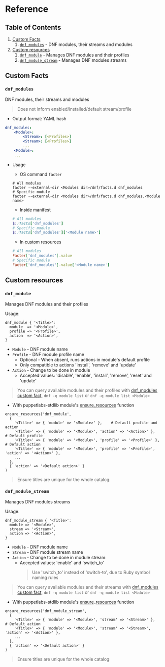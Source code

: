 # Reference

## Table of Contents

1. [Custom Facts](#custom-facts)
    1. [`dnf_modules`](#dnf_modules) - DNF modules, their streams and modules
1. [Custom resources](#custom-resources)
    1. [`dnf_module`](#dnf_module) - Manages DNF modules and their profiles
    1. [`dnf_module_stream`](#dnf_module_stream) - Manages DNF modules streams

## Custom Facts

### `dnf_modules`

DNF modules, their streams and modules

> Does not inform enabled/installed/default stream/profile

- Output format: YAML hash

```Yaml
dnf_modules:
    <Module>:
        <Stream>: [<Profiles>]
        <Stream>: [<Profiles>]
        ...
    <Module>:
    ...
```

- Usage

    - OS command `facter`

    ```Shell
    # All modules
    facter --external-dir <Modules dir>/dnf/facts.d dnf_modules
    # Specific module
    facter --external-dir <Modules dir>/dnf/facts.d dnf_modules.<Module name>
    ```

    - Inside manifest

    ```Ruby
    # All modules
    $::facts['dnf_modules']
    # Specific module
    $::facts['dnf_modules']['<Module name>']
    ```

    - In custom resources

    ```Ruby
    # All modules
    Facter['dnf_modules'].value
    # Specific module
    Facter['dnf_modules'].value['<Module name>']
    ```

## Custom resources

### `dnf_module`

Manages DNF modules and their profiles

Usage:

```Puppet
dnf_module { '<Title>':
  module  => '<Module>',
  profile => '<Profile>',
  action  => '<Action>',
}
```

- `Module` - DNF module name
- `Profile` - DNF module profile name
    - Optional - When absent, runs actions in module's default profile
    - Only compatible to actions 'install', 'remove' and 'update'
- `Action` - Change to be done in module
    - Accepted values: 'disable', 'enable', 'install', 'remove', 'reset' and 'update'

> You can query available modules and their profiles with [dnf_modules custom fact](#dnf_modules), `dnf -q module list` or `dnf -q module list <Module>`

- With puppetlabs-stdlib module's [ensure_resources](https://forge.puppet.com/modules/puppetlabs/stdlib/reference#ensure_resources-1) function

```Puppet
ensure_resources('dnf_module',
  {
    '<Title>' => { 'module' => '<Module>' },    # Default profile and action
    '<Title>' => { 'module' => '<Module>', 'action' => '<Action>' },    # Default profile
    '<Title>' => { 'module' => '<Module>', 'profile' => '<Profile>' },  # Default action
    '<Title>' => { 'module' => '<Module>', 'profile' => '<Profile>', 'action' => '<Action>' },
    ...
  },
  { 'action' => '<Default action>' }
)
```

> Ensure titles are unique for the whole catalog

### `dnf_module_stream`

Manages DNF modules streams

Usage:

```Puppet
dnf_module_stream { '<Title>':
  module => '<Module>',
  stream => '<Stream>',
  action => '<Action>',
}
```

- `Module` - DNF module name
- `Stream` - DNF module stream name
- `Action` - Change to be done in module stream
    - Accepted values: 'enable' and 'switch_to'
        > Use 'switch_to' instead of 'switch-to', due to Ruby symbol naming rules

> You can query available modules and their streams with [dnf_modules custom fact](#dnf_modules), `dnf -q module list` or `dnf -q module list <Module>`

- With puppetlabs-stdlib module's [ensure_resources](https://forge.puppet.com/modules/puppetlabs/stdlib/reference#ensure_resources-1) function

```Puppet
ensure_resources('dnf_module_stream',
  {
    '<Title>' => { 'module' => '<Module>', 'stream' => '<Stream>' },    # Default action
    '<Title>' => { 'module' => '<Module>', 'stream' => '<Stream>', 'action' => '<Action>' },
    ...
  },
  { 'action' => '<Default action>' }
)
```

> Ensure titles are unique for the whole catalog
